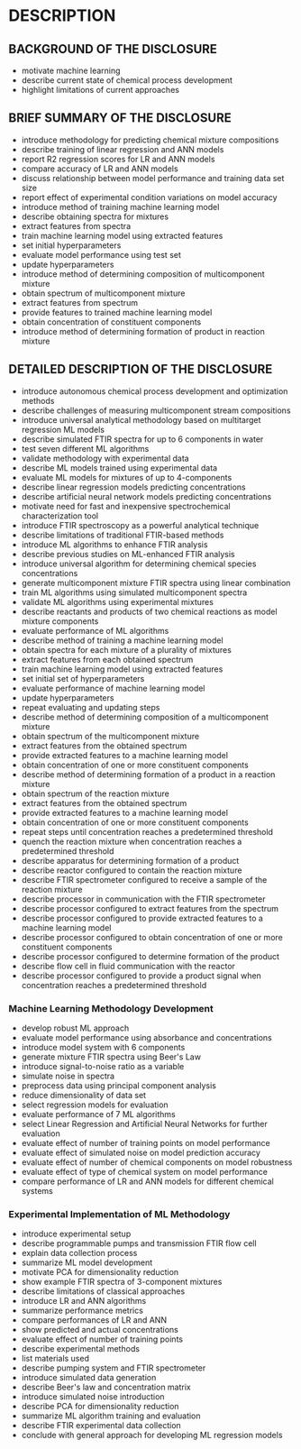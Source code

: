 # DESCRIPTION

## BACKGROUND OF THE DISCLOSURE

- motivate machine learning
- describe current state of chemical process development
- highlight limitations of current approaches

## BRIEF SUMMARY OF THE DISCLOSURE

- introduce methodology for predicting chemical mixture compositions
- describe training of linear regression and ANN models
- report R2 regression scores for LR and ANN models
- compare accuracy of LR and ANN models
- discuss relationship between model performance and training data set size
- report effect of experimental condition variations on model accuracy
- introduce method of training machine learning model
- describe obtaining spectra for mixtures
- extract features from spectra
- train machine learning model using extracted features
- set initial hyperparameters
- evaluate model performance using test set
- update hyperparameters
- introduce method of determining composition of multicomponent mixture
- obtain spectrum of multicomponent mixture
- extract features from spectrum
- provide features to trained machine learning model
- obtain concentration of constituent components
- introduce method of determining formation of product in reaction mixture

## DETAILED DESCRIPTION OF THE DISCLOSURE

- introduce autonomous chemical process development and optimization methods
- describe challenges of measuring multicomponent stream compositions
- introduce universal analytical methodology based on multitarget regression ML models
- describe simulated FTIR spectra for up to 6 components in water
- test seven different ML algorithms
- validate methodology with experimental data
- describe ML models trained using experimental data
- evaluate ML models for mixtures of up to 4-components
- describe linear regression models predicting concentrations
- describe artificial neural network models predicting concentrations
- motivate need for fast and inexpensive spectrochemical characterization tool
- introduce FTIR spectroscopy as a powerful analytical technique
- describe limitations of traditional FTIR-based methods
- introduce ML algorithms to enhance FTIR analysis
- describe previous studies on ML-enhanced FTIR analysis
- introduce universal algorithm for determining chemical species concentrations
- generate multicomponent mixture FTIR spectra using linear combination
- train ML algorithms using simulated multicomponent spectra
- validate ML algorithms using experimental mixtures
- describe reactants and products of two chemical reactions as model mixture components
- evaluate performance of ML algorithms
- describe method of training a machine learning model
- obtain spectra for each mixture of a plurality of mixtures
- extract features from each obtained spectrum
- train machine learning model using extracted features
- set initial set of hyperparameters
- evaluate performance of machine learning model
- update hyperparameters
- repeat evaluating and updating steps
- describe method of determining composition of a multicomponent mixture
- obtain spectrum of the multicomponent mixture
- extract features from the obtained spectrum
- provide extracted features to a machine learning model
- obtain concentration of one or more constituent components
- describe method of determining formation of a product in a reaction mixture
- obtain spectrum of the reaction mixture
- extract features from the obtained spectrum
- provide extracted features to a machine learning model
- obtain concentration of one or more constituent components
- repeat steps until concentration reaches a predetermined threshold
- quench the reaction mixture when concentration reaches a predetermined threshold
- describe apparatus for determining formation of a product
- describe reactor configured to contain the reaction mixture
- describe FTIR spectrometer configured to receive a sample of the reaction mixture
- describe processor in communication with the FTIR spectrometer
- describe processor configured to extract features from the spectrum
- describe processor configured to provide extracted features to a machine learning model
- describe processor configured to obtain concentration of one or more constituent components
- describe processor configured to determine formation of the product
- describe flow cell in fluid communication with the reactor
- describe processor configured to provide a product signal when concentration reaches a predetermined threshold

### Machine Learning Methodology Development

- develop robust ML approach
- evaluate model performance using absorbance and concentrations
- introduce model system with 6 components
- generate mixture FTIR spectra using Beer's Law
- introduce signal-to-noise ratio as a variable
- simulate noise in spectra
- preprocess data using principal component analysis
- reduce dimensionality of data set
- select regression models for evaluation
- evaluate performance of 7 ML algorithms
- select Linear Regression and Artificial Neural Networks for further evaluation
- evaluate effect of number of training points on model performance
- evaluate effect of simulated noise on model prediction accuracy
- evaluate effect of number of chemical components on model robustness
- evaluate effect of type of chemical system on model performance
- compare performance of LR and ANN models for different chemical systems

### Experimental Implementation of ML Methodology

- introduce experimental setup
- describe programmable pumps and transmission FTIR flow cell
- explain data collection process
- summarize ML model development
- motivate PCA for dimensionality reduction
- show example FTIR spectra of 3-component mixtures
- describe limitations of classical approaches
- introduce LR and ANN algorithms
- summarize performance metrics
- compare performances of LR and ANN
- show predicted and actual concentrations
- evaluate effect of number of training points
- describe experimental methods
- list materials used
- describe pumping system and FTIR spectrometer
- introduce simulated data generation
- describe Beer's law and concentration matrix
- introduce simulated noise introduction
- describe PCA for dimensionality reduction
- summarize ML algorithm training and evaluation
- describe FTIR experimental data collection
- conclude with general approach for developing ML regression models

